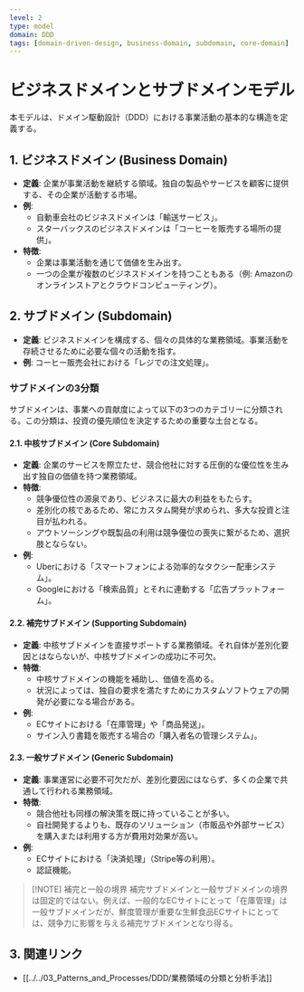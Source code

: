 ```yaml
---
level: 2
type: model
domain: DDD
tags: [domain-driven-design, business-domain, subdomain, core-domain]
---
```

# ビジネスドメインとサブドメインモデル

本モデルは、ドメイン駆動設計（DDD）における事業活動の基本的な構造を定義する。

## 1. ビジネスドメイン (Business Domain)

- **定義**: 企業が事業活動を継続する領域。独自の製品やサービスを顧客に提供する、その企業が活動する市場。
- **例**:
    - 自動車会社のビジネスドメインは「輸送サービス」。
    - スターバックスのビジネスドメインは「コーヒーを販売する場所の提供」。
- **特徴**:
    - 企業は事業活動を通じて価値を生み出す。
    - 一つの企業が複数のビジネスドメインを持つこともある（例: Amazonのオンラインストアとクラウドコンピューティング）。

## 2. サブドメイン (Subdomain)

- **定義**: ビジネスドメインを構成する、個々の具体的な業務領域。事業活動を存続させるために必要な個々の活動を指す。
- **例**: コーヒー販売会社における「レジでの注文処理」。

### サブドメインの3分類

サブドメインは、事業への貢献度によって以下の3つのカテゴリーに分類される。この分類は、投資の優先順位を決定するための重要な土台となる。

#### 2.1. 中核サブドメイン (Core Subdomain)

- **定義**: 企業のサービスを際立たせ、競合他社に対する圧倒的な優位性を生み出す独自の価値を持つ業務領域。
- **特徴**:
    - 競争優位性の源泉であり、ビジネスに最大の利益をもたらす。
    - 差別化の核であるため、常にカスタム開発が求められ、多大な投資と注目が払われる。
    - アウトソーシングや既製品の利用は競争優位の喪失に繋がるため、選択肢とならない。
- **例**:
    - Uberにおける「スマートフォンによる効率的なタクシー配車システム」。
    - Googleにおける「検索品質」とそれに連動する「広告プラットフォーム」。

#### 2.2. 補完サブドメイン (Supporting Subdomain)

- **定義**: 中核サブドメインを直接サポートする業務領域。それ自体が差別化要因とはならないが、中核サブドメインの成功に不可欠。
- **特徴**:
    - 中核サブドメインの機能を補助し、価値を高める。
    - 状況によっては、独自の要求を満たすためにカスタムソフトウェアの開発が必要になる場合がある。
- **例**:
    - ECサイトにおける「在庫管理」や「商品発送」。
    - サイン入り書籍を販売する場合の「購入者名の管理システム」。

#### 2.3. 一般サブドメイン (Generic Subdomain)

- **定義**: 事業運営に必要不可欠だが、差別化要因にはならず、多くの企業で共通して行われる業務領域。
- **特徴**:
    - 競合他社も同様の解決策を既に持っていることが多い。
    - 自社開発するよりも、既存のソリューション（市販品や外部サービス）を購入または利用する方が費用対効果が高い。
- **例**:
    - ECサイトにおける「決済処理」（Stripe等の利用）。
    - 認証機能。

> [!NOTE] 補完と一般の境界
> 補完サブドメインと一般サブドメインの境界は固定的ではない。例えば、一般的なECサイトにとって「在庫管理」は一般サブドメインだが、鮮度管理が重要な生鮮食品ECサイトにとっては、競争力に影響を与える補完サブドメインとなり得る。

## 3. 関連リンク

- [[../../03_Patterns_and_Processes/DDD/業務領域の分類と分析手法]]
